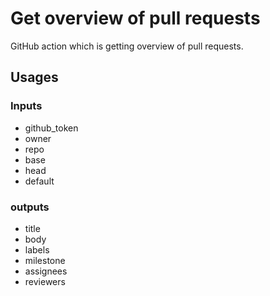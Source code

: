# Get overview of pull requests

GitHub action which is getting overview of pull requests.

## Usages

### Inputs

- github_token
- owner
- repo
- base
- head
- default

### outputs

- title
- body
- labels
- milestone
- assignees
- reviewers
